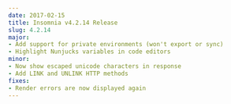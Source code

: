 ```yaml
---
date: 2017-02-15
title: Insomnia v4.2.14 Release
slug: 4.2.14
major:
- Add support for private environments (won't export or sync)
- Highlight Nunjucks variables in code editors
minor:
- Now show escaped unicode characters in response
- Add LINK and UNLINK HTTP methods
fixes:
- Render errors are now displayed again
---
```

